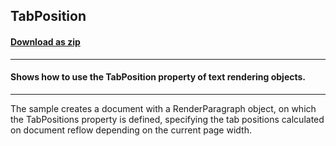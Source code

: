 ## TabPosition
#### [Download as zip](https://grapecity.github.io/DownGit/#/home?url=https://github.com/GrapeCity/ComponentOne-WinForms-Samples/tree/master/NetFramework\Reports\C1Preview\CS\TabPosition)
____
#### Shows how to use the TabPosition property of text rendering objects.
____
The sample creates a document with a RenderParagraph object, on which the TabPositions property is defined, specifying the tab positions calculated on document reflow depending on the current page width. 